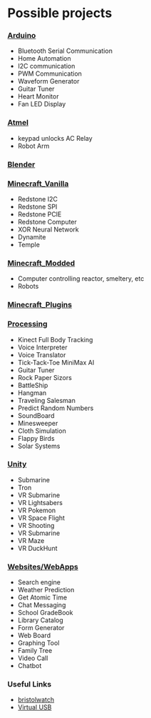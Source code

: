 <h1>Possible projects</h1>

<h3><a href="arduino">Arduino</a></h3>
<ul>
	<li>Bluetooth Serial Communication</li>
	<li>Home Automation</li>
	<li>I2C communication</li>
	<li>PWM Communication</li>
	<li>Waveform Generator</li>
	<li>Guitar Tuner</li>
	<li>Heart Monitor</li>
	<li>Fan LED Display</li>
</ul>

<h3><a href="Atmel">Atmel</a></h3>
<ul>
	<li>keypad unlocks AC Relay</li>
	<li>Robot Arm</li>
</ul>

<h3><a href="Blender">Blender</a></h3>
<ul>
</ul>

<h3><a href="Minecraft_Vanilla">Minecraft_Vanilla</a></h3>
<ul>
	<li>Redstone I2C</li>
	<li>Redstone SPI</li>
	<li>Redstone PCIE</li>
	<li>Redstone Computer</li>
	<li>XOR Neural Network</li>
	<li>Dynamite</li>
	<li>Temple</li>
</ul>

<h3><a href="Minecraft_Modded">Minecraft_Modded</a></h3>
<ul>
	<li>Computer controlling reactor, smeltery, etc</li>
	<li>Robots</li>
</ul>

<h3><a href="Minecraft_Plugins">Minecraft_Plugins</a></h3>
<ul>
</ul>

<h3><a href="processing">Processing</a></h3>
<ul>
	<li>Kinect Full Body Tracking</li>
	<li>Voice Interpreter</li>
	<li>Voice Translator</li>
	<li>Tick-Tack-Toe MiniMax AI</li>
	<li>Guitar Tuner</li>
	<li>Rock Paper Sizors</li>
	<li>BattleShip</li>
	<li>Hangman</li>
	<li>Traveling Salesman</li>
	<li>Predict Random Numbers</li>
	<li>SoundBoard</li>
	<li>Minesweeper</li>
	<li>Cloth Simulation</li>
	<li>Flappy Birds</li>
	<li>Solar Systems</li>
</ul>

<h3><a href="Unity">Unity</a></h3>
<ul>
	<li>Submarine</li>
	<li>Tron</li>
	<li>VR Submarine</li>
	<li>VR Lightsabers</li>
	<li>VR Pokemon</li>
	<li>VR Space Flight</li>
	<li>VR Shooting</li>
	<li>VR Submarine</li>
	<li>VR Maze</li>
	<li>VR DuckHunt</li>
</ul>

<h3><a href="Websites">Websites/WebApps</a></h3>
<ul>
	<li>Search engine</li>
	<li>Weather Prediction</li>
	<li>Get Atomic Time</li>
	<li>Chat Messaging</li>
	<li>School GradeBook</li>
	<li>Library Catalog</li>
	<li>Form Generator</li>
	<li>Web Board</li>
	<li>Graphing Tool</li>
	<li>Family Tree</li>
	<li>Video Call</li>
	<li>Chatbot</li>
</ul>

<h3>Useful Links</h3>
<ul>
	<li><a href="http://www.bristolwatch.com/">bristolwatch</a></li>
	<li><a href="https://www.obdev.at/products/vusb/index.html">Virtual USB</a></li>
</ul>
